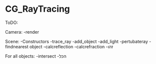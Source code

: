 # CG_RayTracing

ToDO:

Camera:
-render


Scene:
-Constructors
-trace_ray
-add_object
-add_light
-pertubateray
-findnearest object
-calcreflection
-calcrefraction
-זהו



For all objects:
-intersect
-הכל


